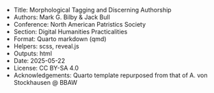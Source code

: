 - Title: Morphological Tagging and Discerning Authorship
- Authors: Mark G. Bilby & Jack Bull
- Conference: North American Patristics Society
- Section: Digital Humanities Practicalities
- Format: Quarto markdown (qmd)
- Helpers: scss, reveal.js
- Outputs: html
- Date: 2025-05-22
- License: CC BY-SA 4.0
- Acknowledgements: Quarto template repurposed from that of A. von Stockhausen @ BBAW